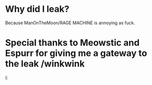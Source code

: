 # Why did I leak?
Because ManOnTheMoon/RAGE MACHINE is annoying as fuck.
# Special thanks to Meowstic and Espurr for giving me a gateway to the leak /winkwink
(:

